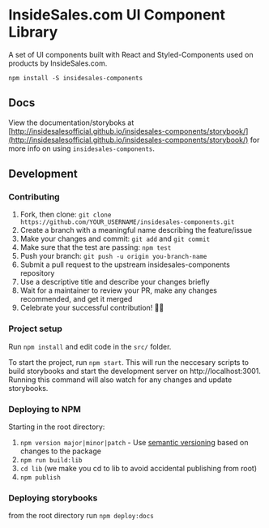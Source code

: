 # InsideSales.com UI Component Library

A set of UI components built with React and Styled-Components used on products by InsideSales.com.

```
npm install -S insidesales-components
```

## Docs
View the documentation/storyboks at [http://insidesalesofficial.github.io/insidesales-components/storybook/](http://insidesalesofficial.github.io/insidesales-components/storybook/) for more info on using `insidesales-components`.

## Development

### Contributing

1. Fork, then clone: `git clone https://github.com/YOUR_USERNAME/insidesales-components.git`
2. Create a branch with a meaningful name describing the feature/issue
3. Make your changes and commit: `git add` and `git commit`
4. Make sure that the test are passing: `npm test`
5. Push your branch: `git push -u origin you-branch-name`
6. Submit a pull request to the upstream insidesales-components repository
7. Use a descriptive title and describe your changes briefly
8. Wait for a maintainer to review your PR, make any changes recommended, and get it merged
10. Celebrate your successful contribution! 🙌🏼

### Project setup

Run `npm install` and edit code in the `src/` folder.

To start the project, run `npm start`. This will run the neccesary scripts to build storybooks and start the development server on http://localhost:3001. Running this command will also watch for any changes and update storybooks.

### Deploying to NPM

Starting in the root directory:
1. `npm version major|minor|patch` - Use [semantic versioning](http://semver.org/) based on changes to the package
2. `npm run build:lib`
3. `cd lib` (we make you cd to lib to avoid accidental publishing from root)
4. `npm publish`

### Deploying storybooks

from the root directory run `npm deploy:docs`